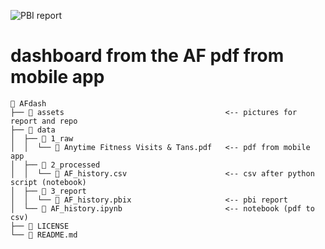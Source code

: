 
![PBI report](https://github.com/AntoineGlacet/AFdash/blob/main/AFdash_pbi.jpg?raw=true)

# dashboard from the AF pdf from mobile app

```
 AFdash
├──  assets                                    <-- pictures for report and repo
├──  data
│  ├──  1_raw
│  │  └──  Anytime Fitness Visits & Tans.pdf   <-- pdf from mobile app
│  ├──  2_processed
│  │  └──  AF_history.csv                      <-- csv after python script (notebook)
│  ├──  3_report
│  │  └──  AF_history.pbix                     <-- pbi report
│  └──  AF_history.ipynb                       <-- notebook (pdf to csv)
├──  LICENSE
└──  README.md
```


